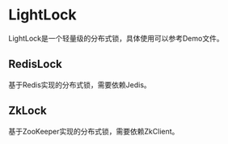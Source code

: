 # LightLock

LightLock是一个轻量级的分布式锁，具体使用可以参考Demo文件。

## RedisLock

基于Redis实现的分布式锁，需要依赖Jedis。

[Jedis]: https://mvnrepository.com/artifact/redis.clients/jedis

## ZkLock

基于ZooKeeper实现的分布式锁，需要依赖ZkClient。

[ZkClient]: https://mvnrepository.com/artifact/com.101tec/zkclient

